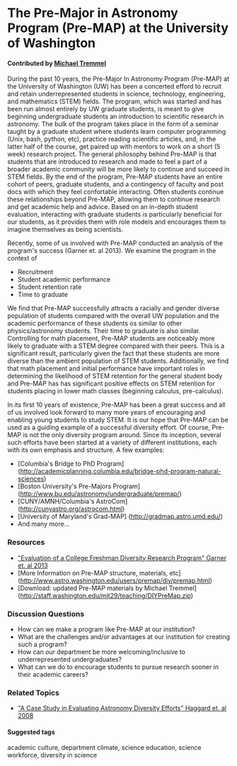 # The Pre-Major in Astronomy Program (Pre-MAP) at the University of Washington

#### Contributed by [Michael Tremmel ](http://staff.washington.edu/mjt29/)

During the past 10 years, the Pre-Major In Astronomy Program (Pre-MAP) at the University of Washington (UW) has been a concerted efford to recruit and retain underrepresented students in science, technology, engineering, and mathematics (STEM) fields. The program, which was started and has been run almost entirely by UW graduate students, is meant to give beginning undergraduate students an introduction to scientific research in astronomy. The bulk of the program takes place in the form of a seminar taught by a graduate student where students learn computer programming (Unix, bash, python, etc), practice reading scientific articles, and, in the latter half of the course, get paired up with mentors to work on a short (5 week) research project. The general philosophy behind Pre-MAP is that students that are introduced to research and made to feel a part of a broader academic community will be more likely to continue and succeed in STEM fields. By the end of the program, Pre-MAP students have an entire cohort of peers, graduate students, and a contingency of faculty and post docs with which they feel confortable interacting. Often students continue these relationships beyond Pre-MAP, allowing them to continue research and get academic help and advice. Based on an in-depth student evaluation, interacting with graduate students is particularly beneficial for our students, as it provides them with role models and encourages them to imagine themselves as being scientists.

Recently, some of us involved with Pre-MAP conducted an analysis of the program's success (Garner et. al 2013). We examine the program in the context of

* Recruitment
* Student academic performance
* Student retention rate
* Time to graduate

We find that Pre-MAP successfully attracts a racially and gender diverse population of students compared with the overall UW population and the academic performance of these students os similar to other physics/astronomy students. Their time to graduate is also similar. Controlling for math placement, Pre-MAP students are noticeably more likely to graduate with a STEM degree compared with their peers. This is a significant result, particularly given the fact that these students are more diverse than the ambient population of STEM students. Additionally, we find that math placement and initial performance have important roles in determining the likelihood of STEM retention for the general student body and Pre-MAP has has significant positive effects on STEM retention for students placing in lower math classes (beginning calculus, pre-calculus).

In its first 10 years of existence, Pre-MAP has been a great success and all of us involved look forward to many more years of encouraging and enabling young students to study STEM. It is our hope that Pre-MAP can be used as a guiding example of a successful diversity effort. Of course, Pre-MAP is not the only diversity program around. Since its inception, several such efforts have been started at a variety of different institutions, each with its own emphasis and structure. A few examples:

* [Columbia's Bridge to PhD Program] (http://academicplanning.columbia.edu/bridge-phd-program-natural-sciences)
* [Boston University's Pre-Majors Program] (http://www.bu.edu/astronomy/undergraduate/premap/)
* [CUNY/AMNH/Columbia's AstroCom] (http://cunyastro.org/astrocom.html)
* [University of Maryland's Grad-MAP] (http://gradmap.astro.umd.edu/)
* And many more...

### Resources 

* ["Evaluation of a College Freshman Diversity Research Program" Garner et. al 2013](http://adsabs.harvard.edu/abs/2013arXiv1311.5486G)
* [More Information on Pre-MAP structure, materials, etc] (http://www.astro.washington.edu/users/premap/diy/premap.html)
* [Download: updated Pre-MAP materials by Michael Tremmel] (http://staff.washington.edu/mjt29/teaching/DIYPreMap.zip)

### Discussion Questions

* How can we make a program like Pre-MAP at our institution?
* What are the challenges and/or advantages at our institution for creating such a program?
* How can our department be more welcoming/inclusive to underrepresented undergraduates?
* What can we do to encourage students to pursue research sooner in their academic careers?

### Related Topics

* ["A Case Study in Evaluating Astronomy Diversity Efforts" Haggard et. al 2008](http://csma.aas.org/spectrum_files/spectrum_Jun08.pdf)

#### Suggested tags

academic culture, department climate, 
science education, science workforce, diversity in science
